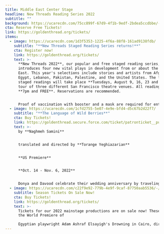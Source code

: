 ```yaml
---
title: Middle East Center Stage
headline: New Threads Reading Series 2022
subtitle: ""
background: https://ucarecdn.com/75cc899f-67d9-4f1b-9edf-2bdea5ccdbbe/-/crop/2286x509/0,167/-/preview/
cta: Reserve Free Tickets!
link: https://goldenthread.org/tickets/
items:
  - image: https://ucarecdn.com/1d3f5353-1225-4f6a-88f8-161ad9138fdb/
    subtitle: "**New Threads Staged Reading Series returns!**"
    cta: Register now!
    link: https://goldenthread.org/tickets/
    text: >-
      **New Threads 2022**, our popular and free staged reading series,
      introduces four new vital plays in development from or about the Middle
      East. This year's selections include stories and artists from Afghanistan,
      Egypt, Lebanon, Pakistan, Palestine, and the United States. The four
      staged readings will take place **Tuesdays, August 9, 16, 23 and 30** in a
      tour of three different San Francisco theatre venues. All readings are at
      **7pm and FREE**. Reservations are recommended. 


      Proof of vaccination with booster and a mask are required for entry.
  - image: https://ucarecdn.com/1cfd2755-5e07-4e9e-bfd4-d5c67b2d22f7/
    subtitle: "**The Language of Wild Berries**"
    cta: Buy Tickets!
    link: https://goldenthread.secure.force.com/ticket/patronticket__publicticketapp#/
    text: >-
      by **Naghmeh Samini** 


      translated and directed by **Torange Yeghiazarian** 


      **US Premiere**


      **Oct. 14 - Nov. 6, 2022**


      Donya and Davood celebrate their wedding anniversary by traveling to the same seaside town where they spent their honeymoon. But on this trip, their 10th anniversary, a mysterious young man is following them. Who is he? What does he want? Trying to solve the mystery of the young man throws Donya and Davood into a time warp recalling their past nine anniversary trips. They remember what they have forgotten. But will that be enough to save their marriage?
  - image: https://ucarecdn.com/c22f9e92-779b-4e9f-9caf-87750aab5536/-/crop/750x365/0,0/-/preview/
    subtitle: Season Tickets On Sale Now!
    cta: Buy Tickets!
    link: https://goldenthread.org/tickets/
    text: >-
      Tickets for our 2022 mainstage productions are on sale now! These include
      the World Premiere of

      Egyptian playwright Adam Ashraf Elsayigh's Drowning in Cairo, directed by Sahar Assaf and the long-awaited U.S. Premiere of celebrated Iranian playwright Naghmeh Samini's The Language of Wild Berries, translated and directed by Torange Yeghiazarian. Check out our new and improved ticketing! In our continuing efforts to provide an equitable and accessible theatre experience for all, we recently revised our ticketing policies and pricing structure to better reflect the fundamental values we hold that we believe foster a just, inclusive and community-driven space. Visit the [Buy Tickets](https://goldenthread.org/tickets/) page for more information.
---
```

